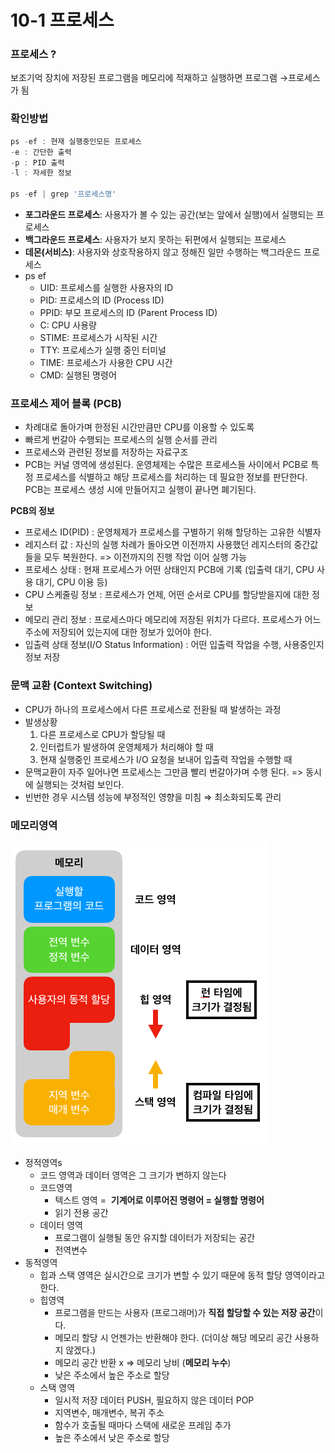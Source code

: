 # 10-1 프로세스

### 프로세스 ?

보조기억 장치에 저장된 프로그램을 메모리에 적재하고 실행하면 프로그램 →프로세스가 됨

### 확인방법

```jsx
ps -ef : 현재 실행중인모든 프로세스
-e : 간단한 출력 
-p : PID 출력
-l : 자세한 정보

ps -ef | grep '프로세스명'
```

- **포그라운드 프로세스**: 사용자가 볼 수 있는 공간(보는 앞에서 실행)에서 실행되는 프로세스
- **백그라운드 프로세스**: 사용자가 보지 못하는 뒤편에서 실행되는 프로세스
- **데몬(서비스)**: 사용자와 상호작용하지 않고 정해진 일만 수행하는 백그라운드 프로세스
- ps ef
    - UID: 프로세스를 실행한 사용자의 ID
    - PID: 프로세스의 ID (Process ID)
    - PPID: 부모 프로세스의 ID (Parent Process ID)
    - C: CPU 사용량
    - STIME: 프로세스가 시작된 시간
    - TTY: 프로세스가 실행 중인 터미널
    - TIME: 프로세스가 사용한 CPU 시간
    - CMD: 실행된 명령어

### 프로세스 제어 블록 (PCB)

- 차례대로 돌아가며 한정된 시간만큼만 CPU를 이용할 수 있도록
- 빠르게 번갈아 수행되는 프로세스의 실행 순서를 관리
- 프로세스와 관련된 정보를 저장하는 자료구조
- PCB는 커널 영역에 생성된다. 운영체제는 수많은 프로세스들 사이에서 PCB로 특정 프로세스를 식별하고 해당 프로세스를 처리하는 데 필요한 정보를 판단한다. PCB는 프로세스 생성 시에 만들어지고 실행이 끝나면 폐기된다.

**PCB의 정보**

- 프로세스 ID(PID) : 운영체제가 프로세스를 구별하기 위해 할당하는 고유한 식별자
- 레지스터 값 :  자신의 실행 차례가 돌아오면 이전까지 사용했던 레지스터의 중간값들을 모두 복원한다. => 이전까지의 진행 작업 이어 실행 가능
- 프로세스 상태 : 현재 프로세스가 어떤 상태인지 PCB에 기록 (입출력 대기, CPU 사용 대기, CPU 이용 등)
- CPU 스케줄링 정보 : 프로세스가 언제, 어떤 순서로 CPU를 할당받을지에 대한 정보
- 메모리 관리 정보 : 프로세스마다 메모리에 저장된 위치가 다르다. 프로세스가 어느 주소에 저장되어 있는지에 대한 정보가 있어야 한다.
- 입출력 상태 정보(I/O Status Information) : 어떤 입출력 작업을 수행, 사용중인지 정보 저장

### 문맥 교환 (Context Switching)

- CPU가 하나의 프로세스에서 다른 프로세스로 전환될 때 발생하는 과정
- 발생상황
    1. 다른 프로세스로 CPU가 할당될 때
    2. 인터럽트가 발생하여 운영체제가 처리해야 할 때
    3. 현재 실행중인 프로세스가 I/O 요청을 보내어 입출력 작업을 수행할 때
- 문맥교환이 자주 일어나면 프로세스는 그만큼 빨리 번갈아가며 수행 된다. => 동시에 실행되는 것처럼 보인다.
- 빈번한 경우 시스템 성능에 부정적인 영향을 미침 ⇒ 최소화되도록 관리

### 메모리영역

![FdJ8Xbd.png](10-1/FdJ8Xbd.png)

- 정적영역s
    - 코드 영역과 데이터 영역은 그 크기가 변하지 않는다
    - 코드영역
        - 텍스트 영역 =  **기계어로 이루어진 명령어 = 실행할 명령어**
        - 읽기 전용 공간
    - 데이터 영역
        - 프로그램이 실행될 동안 유지할 데이터가 저장되는 공간
        - 전역변수
- 동적영역
    - 힙과 스택 영역은 실시간으로 크기가 변할 수 있기 때문에 동적 할당 영역이라고 한다.
    - 힙영역
        - 프로그램을 만드는 사용자 (프로그래머)가 **직접 할당할 수 있는 저장 공간**이다.
        - 메모리 할당 시 언젠가는 반환해야 한다. (더이상 해당 메모리 공간 사용하지 않겠다.)
        - 메모리 공간 반환 x => 메모리 낭비 (**메모리 누수**)
        - 낮은 주소에서 높은 주소로 할당
    - 스택 영역
        - 일시적 저장 데이터 PUSH, 필요하지 않은 데이터 POP
        - 지역변수, 매개변수, 복귀 주소
        - 함수가 호출될 때마다 스택에 새로운 프레임 추가
        - 높은 주소에서 낮은 주소로 할당